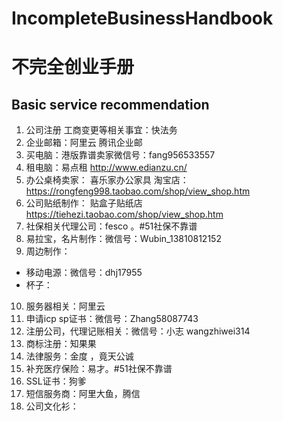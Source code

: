 # IncompleteBusinessHandbook
# 不完全创业手册
## Basic service recommendation

1. 公司注册 工商变更等相关事宜：快法务
2. 企业邮箱：阿里云 腾讯企业邮
3. 买电脑：港版靠谱卖家微信号：fang956533557
4. 租电脑：易点租 http://www.edianzu.cn/
5. 办公桌椅卖家： 喜乐家办公家具 淘宝店：https://rongfeng998.taobao.com/shop/view_shop.htm
6. 公司贴纸制作： 贴盒子贴纸店 https://tiehezi.taobao.com/shop/view_shop.htm
7. 社保相关代理公司：fesco 。#51社保不靠谱
8. 易拉宝，名片制作：微信号：Wubin_13810812152
9. 周边制作：
 - 移动电源：微信号：dhj17955
 - 杯子：
10. 服务器相关：阿里云
11. 申请icp sp证书：微信号：Zhang58087743
12. 注册公司，代理记账相关：微信号：小志 wangzhiwei314
13. 商标注册：知果果
14. 法律服务：金度 ，竟天公诚
15. 补充医疗保险：易才。#51社保不靠谱
16. SSL证书：狗爹
17. 短信服务商：阿里大鱼，腾信
18. 公司文化衫：
